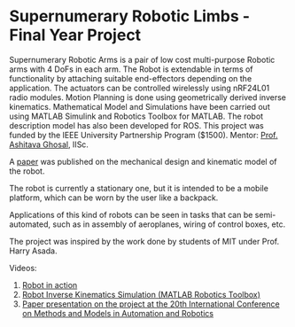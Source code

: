<h1>Supernumerary Robotic Limbs - Final Year Project</h1>
Supernumerary Robotic Arms is a pair of low cost multi-purpose Robotic arms with 4 DoFs in each arm. The Robot is extendable in terms of functionality by attaching suitable end-effectors depending on the application. The actuators can be controlled wirelessly using nRF24L01 radio modules. Motion Planning is done using geometrically derived inverse kinematics. Mathematical Model and Simulations have been carried out using MATLAB Simulink and Robotics Toolbox for MATLAB. The robot description model has also been developed for ROS. This project was funded by the IEEE University Partnership Program ($1500). Mentor: <a href="http://www.mecheng.iisc.ernet.in/~asitava/" target="_blank">Prof. Ashitava Ghosal</a>, IISc.

A <a href="http://ieeexplore.ieee.org/xpl/articleDetails.jsp?arnumber=7283889" target="_blank">paper</a> was published on the mechanical design and kinematic model of the robot.

The robot is currently a stationary one, but it is intended to be a mobile platform, which can be worn by the user like a backpack.

Applications of this kind of robots can be seen in tasks that can be semi-automated, such as in assembly of aeroplanes, wiring of control boxes, etc.

The project was inspired by the work done by students of MIT under Prof. Harry Asada.

Videos:

1. <a href="https://www.youtube.com/watch?v=1jS6DkzcwM0" target="_blank">Robot in action</a>
2. <a href="https://www.youtube.com/watch?v=-V_I5MpTWcI" target="_blank">Robot Inverse Kinematics Simulation (MATLAB Robotics Toolbox)</a>
3. <a href="https://www.youtube.com/watch?v=2IG5NMGldtQ" target="_blank">Paper presentation on the project at the 20th International Conference on Methods and Models in Automation and Robotics</a>
